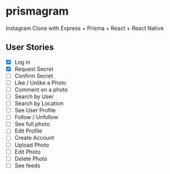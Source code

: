 # prismagram

Instagram Clone with Express + Prisma + React + React Native

## User Stories

- [x] Log in
- [x] Request Secret
- [ ] Confirm Secret
- [ ] Like / Unlike a Photo
- [ ] Comment on a photo
- [ ] Search by User
- [ ] Search by Location
- [ ] See User Profile
- [ ] Follow / Unfollow
- [ ] See full photo
- [ ] Edit Profile
- [ ] Create Account
- [ ] Upload Photo
- [ ] Edit Photo
- [ ] Delete Photo
- [ ] See feeds
